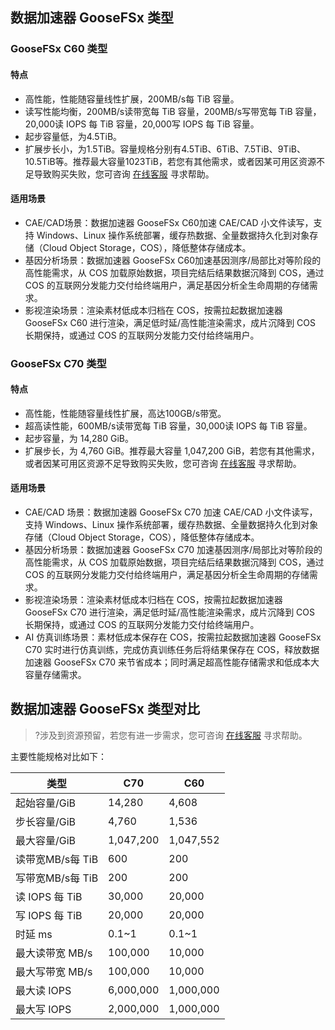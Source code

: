 ## 数据加速器 GooseFSx 类型

### GooseFSx C60 类型


#### 特点

-  高性能，性能随容量线性扩展，200MB/s每 TiB 容量。
-  读写性能均衡，200MB/s读带宽每 TiB 容量，200MB/s写带宽每 TiB 容量，20,000读 IOPS 每 TiB 容量，20,000写 IOPS 每 TiB 容量。
-  起步容量低，为4.5TiB。
-  扩展步长小，为1.5TiB。容量规格分别有4.5TiB、6TiB、7.5TiB、9TiB、10.5TiB等。推荐最大容量1023TiB，若您有其他需求，或者因某可用区资源不足导致购买失败，您可咨询 [在线客服](https://cloud.tencent.com/act/event/Online_service?from=doc_582) 寻求帮助。


#### 适用场景

- CAE/CAD场景：数据加速器 GooseFSx C60加速 CAE/CAD 小文件读写，支持 Windows、Linux 操作系统部署，缓存热数据、全量数据持久化到对象存储（Cloud Object Storage，COS），降低整体存储成本。
- 基因分析场景：数据加速器 GooseFSx C60加速基因测序/局部比对等阶段的高性能需求，从 COS 加载原始数据，项目完结后结果数据沉降到 COS，通过 COS 的互联网分发能力交付给终端用户，满足基因分析全生命周期的存储需求。
- 影视渲染场景：渲染素材低成本归档在 COS，按需拉起数据加速器 GooseFSx C60 进行渲染，满足低时延/高性能渲染需求，成片沉降到 COS 长期保持，或通过 COS 的互联网分发能力交付给终端用户。


### GooseFSx C70 类型

#### 特点

- 高性能，性能随容量线性扩展，高达100GB/s带宽。
- 超高读性能，600MB/s读带宽每 TiB 容量，30,000读 IOPS 每 TiB 容量。
- 起步容量，为 14,280 GiB。
- 扩展步长，为 4,760 GiB。推荐最大容量 1,047,200 GiB，若您有其他需求，或者因某可用区资源不足导致购买失败，您可咨询 [在线客服](https://cloud.tencent.com/act/event/Online_service?from=doc_582) 寻求帮助。



#### 适用场景

- CAE/CAD 场景：数据加速器 GooseFSx C70 加速 CAE/CAD 小文件读写，支持 Windows、Linux 操作系统部署，缓存热数据、全量数据持久化到对象存储（Cloud Object Storage，COS），降低整体存储成本。
- 基因分析场景：数据加速器 GooseFSx C70 加速基因测序/局部比对等阶段的高性能需求，从 COS 加载原始数据，项目完结后结果数据沉降到 COS，通过 COS 的互联网分发能力交付给终端用户，满足基因分析全生命周期的存储需求。
- 影视渲染场景：渲染素材低成本归档在 COS，按需拉起数据加速器 GooseFSx C70 进行渲染，满足低时延/高性能渲染需求，成片沉降到 COS 长期保持，或通过 COS 的互联网分发能力交付给终端用户。
- AI 仿真训练场景：素材低成本保存在 COS，按需拉起数据加速器 GooseFSx C70 实时进行仿真训练，完成仿真训练任务后将结果保存在 COS，释放数据加速器 GooseFSx C70 来节省成本；同时满足超高性能存储需求和低成本大容量存储需求。


## 数据加速器 GooseFSx 类型对比



>?涉及到资源预留，若您有进一步需求，您可咨询 [在线客服](https://cloud.tencent.com/act/event/Online_service?from=doc_582) 寻求帮助。

主要性能规格对比如下：

| 类型           | C70       | C60       |
| -------------- | --------- | --------- |
| 起始容量/GiB   | 14,280    | 4,608     |
| 步长容量/GiB    | 4,760     | 1,536     |
| 最大容量/GiB   | 1,047,200 | 1,047,552 |
| 读带宽MB/s每 TiB | 600       | 200       |
| 写带宽MB/s每 TiB | 200       | 200       |
| 读 IOPS 每 TiB   | 30,000    | 20,000    |
| 写 IOPS 每 TiB   | 20,000    | 20,000    |
| 时延 ms        | 0.1~1     | 0.1~1     |
| 最大读带宽 MB/s | 100,000   | 10,000    |
| 最大写带宽 MB/s | 100,000   | 10,000    |
| 最大读 IOPS    | 6,000,000 | 1,000,000 |
| 最大写 IOPS    | 2,000,000 | 1,000,000 |



